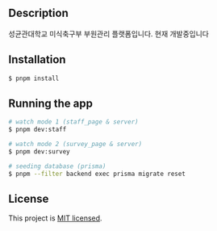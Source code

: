 ## Description

성균관대학교 미식축구부 부원관리 플랫폼입니다. 현재 개발중입니다<br>

## Installation

```bash
$ pnpm install
```

## Running the app

```bash
# watch mode 1 (staff_page & server)
$ pnpm dev:staff

# watch mode 2 (survey_page & server)
$ pnpm dev:survey

# seeding database (prisma)
$ pnpm --filter backend exec prisma migrate reset
```

## License

This project is [MIT licensed](LICENSE).
